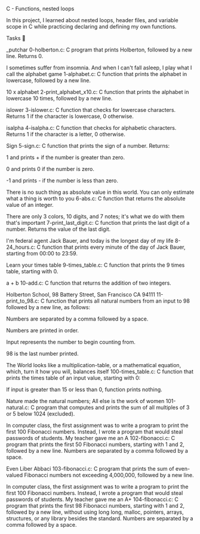 C - Functions, nested loops

In this project, I learned about nested loops, header files, and variable scope in C while practicing declaring and defining my own functions.

Tasks 📃

_putchar
0-holberton.c: C program that prints Holberton, followed by a new line. Returns 0.

I sometimes suffer from insomnia. And when I can't fall asleep, I play what I call the alphabet game
1-alphabet.c: C function that prints the alphabet in lowercase, followed by a new line.

10 x alphabet
2-print_alphabet_x10.c: C function that prints the alphabet in lowercase 10 times, followed by a new line.

islower
3-islower.c: C function that checks for lowercase characters. Returns 1 if the character is lowercase, 0 otherwise.

isalpha
4-isalpha.c: C function that checks for alphabetic characters. Returns 1 if the character is a letter, 0 otherwise.

Sign
5-sign.c: C function that prints the sign of a number. Returns:

1 and prints + if the number is greater than zero.

0 and prints 0 if the number is zero.

-1 and prints - if the number is less than zero.

There is no such thing as absolute value in this world. You can only estimate what a thing is worth to you
6-abs.c: C function that returns the absolute value of an integer.

There are only 3 colors, 10 digits, and 7 notes; it's what we do with them that's important
7-print_last_digit.c: C function that prints the last digit of a number. Returns the value of the last digit.

I'm federal agent Jack Bauer, and today is the longest day of my life
8-24_hours.c: C function that prints every minute of the day of Jack Bauer, starting from 00:00 to 23:59.

Learn your times table
9-times_table.c: C function that prints the 9 times table, starting with 0.

a + b
10-add.c: C function that returns the addition of two integers.

Holberton School, 98 Battery Street, San Francisco CA 94111
11-print_to_98.c: C function that prints all natural numbers from an input to 98 followed by a new line, as follows:

Numbers are separated by a comma followed by a space.

Numbers are printed in order.

Input represents the number to begin counting from.

98 is the last number printed.

The World looks like a multiplication-table, or a mathematical equation, which, turn it how you will, balances itself
100-times_table.c: C function that prints the times table of an input value, starting with 0:

If input is greater than 15 or less than 0, function prints nothing.

Nature made the natural numbers; All else is the work of women
101-natural.c: C program that computes and prints the sum of all multiples of 3 or 5 below 1024 (excluded).

In computer class, the first assignment was to write a program to print the first 100 Fibonacci numbers. Instead, I wrote a program that would steal passwords of students. My teacher gave me an A
102-fibonacci.c: C program that prints the first 50 Fibonacci numbers, starting with 1 and 2, followed by a new line. Numbers are separated by a comma followed by a space.

Even Liber Abbaci
103-fibonacci.c: C program that prints the sum of even-valued Fibonacci numbers not exceeding 4,000,000, followed by a new line.

In computer class, the first assignment was to write a program to print the first 100 Fibonacci numbers. Instead, I wrote a program that would steal passwords of students. My teacher gave me an A+
104-fibonacci.c: C program that prints the first 98 Fibonacci numbers, starting with 1 and 2, followed by a new line, without using long long, malloc, pointers, arrays, structures, or any library besides the standard. Numbers are separated by a comma followed by a space.
